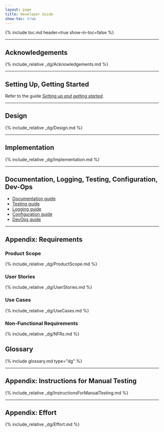 ```yaml
---
layout: page
title: Developer Guide
show-toc: true
---
```


{% include toc.md header=true show-in-toc=false %}

---

## Acknowledgements

{% include_relative _dg/Acknowledgements.md %}

---

## Setting Up, Getting Started

Refer to the guide [_Setting up and getting started_](SettingUp.md).

---

## Design

{% include_relative _dg/Design.md %}

---

## Implementation

{% include_relative _dg/Implementation.md %}

___

## Documentation, Logging, Testing, Configuration, Dev-Ops

* [Documentation guide](Documentation.md)
* [Testing guide](Testing.md)
* [Logging guide](Logging.md)
* [Configuration guide](Configuration.md)
* [DevOps guide](DevOps.md)

---

## Appendix: Requirements

### Product Scope

{% include_relative _dg/ProductScope.md %}

### User Stories

{% include_relative _dg/UserStories.md %}

### Use Cases

{% include_relative _dg/UseCases.md %}

### Non-Functional Requirements

{% include_relative _dg/NFRs.md %}

## Glossary

{% include glossary.md type="dg" %}

---

## Appendix: Instructions for Manual Testing

{% include_relative _dg/InstructionsForManualTesting.md %}

---

## Appendix: Effort

{% include_relative _dg/Effort.md %}
